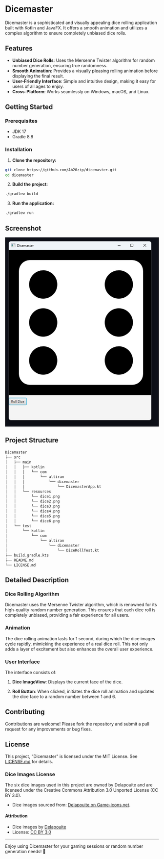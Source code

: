 # Dicemaster

Dicemaster is a sophisticated and visually appealing dice rolling application built with Kotlin and JavaFX. It offers a
smooth animation and utilizes a complex algorithm to ensure completely unbiased dice rolls.

## Features

- **Unbiased Dice Rolls**: Uses the Mersenne Twister algorithm for random number generation, ensuring true randomness.
- **Smooth Animation**: Provides a visually pleasing rolling animation before displaying the final result.
- **User-Friendly Interface**: Simple and intuitive design, making it easy for users of all ages to enjoy.
- **Cross-Platform**: Works seamlessly on Windows, macOS, and Linux.

## Getting Started

### Prerequisites

- JDK 17
- Gradle 8.8

### Installation

1. **Clone the repository:**

```sh
git clone https://github.com/Ab20zip/dicemaster.git
cd dicemaster
```

2. **Build the project:**

```sh
./gradlew build
```

3. **Run the application:**

```sh
./gradlew run
```

## Screenshot

![Dicemaster Screenshot](https://raw.githubusercontent.com/Ab20zip/dicemaster/main/screenshots/dicemaster.png)

## Project Structure

```
Dicemaster
├── src
│   ├── main
│   │   ├── kotlin
│   │   │   └── com
│   │   │       └── altiran
│   │   │           └── dicemaster
│   │   │               └── DicemasterApp.kt
│   │   └── resources
│   │       └── dice1.png
│   │       └── dice2.png
│   │       └── dice3.png
│   │       └── dice4.png
│   │       └── dice5.png
│   │       └── dice6.png
│   └── test
│       └── kotlin
│           └── com
│               └── altiran
│                   └── dicemaster
│                       └── DiceRollTest.kt
├── build.gradle.kts
├── README.md
└── LICENSE.md
```

## Detailed Description

### Dice Rolling Algorithm

Dicemaster uses the Mersenne Twister algorithm, which is renowned for its high-quality random number generation. This
ensures that each dice roll is completely unbiased, providing a fair experience for all users.

### Animation

The dice rolling animation lasts for 1 second, during which the dice images cycle rapidly, mimicking the experience of a
real dice roll. This not only adds a layer of excitement but also enhances the overall user experience.

### User Interface

The interface consists of:

1. **Dice ImageView**: Displays the current face of the dice.

2. **Roll Button**: When clicked, initiates the dice roll animation and updates the dice face to a random number between
   1 and 6.

## Contributing

Contributions are welcome! Please fork the repository and submit a pull request for any improvements or bug fixes.

## License

This project, "Dicemaster" is licensed under the MIT License.
See [LICENSE.md](https://raw.githubusercontent.com/Ab20zip/dicemaster/main/LICENSE.md) for details.

### Dice Images License

The six dice images used in this project are owned by Delapouite and are licensed under the Creative Commons Attribution
3.0 Unported License (CC BY 3.0).

- Dice images sourced
  from: [Delapouite on Game-icons.net](https://game-icons.net/1x1/delapouite/dice-six-faces-one.html).

#### Attribution

- Dice images by [Delapouite](https://game-icons.net/1x1/delapouite.html)
- License: [CC BY 3.0](https://creativecommons.org/licenses/by/3.0/)

---

Enjoy using Dicemaster for your gaming sessions or random number generation needs! 🎲

<!-- MADE WITH ❤️ BY Ab20zip -->
